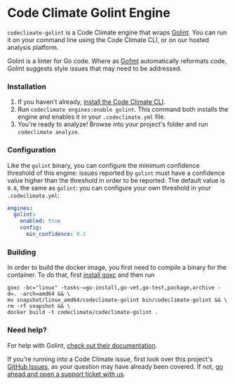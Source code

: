 # Code Climate Golint Engine

`codeclimate-golint` is a Code Climate engine that wraps [Golint](https://github.com/golang/lint). You can run it on your command line using the Code Climate CLI, or on our hosted analysis platform.

Golint is a linter for Go code. Where as [Gofmt](https://www.github.com/codeclimate/codeclimate-gofmt) automatically reformats code, Golint suggests style issues that may need to be addressed.

### Installation

1. If you haven't already, [install the Code Climate CLI](https://github.com/codeclimate/codeclimate).
2. Run `codeclimate engines:enable golint`. This command both installs the engine and enables it in your `.codeclimate.yml` file.
3. You're ready to analyze! Browse into your project's folder and run `codeclimate analyze`.

### Configuration

Like the `golint` binary, you can configure the minimum confidence threshold of
this engine: issues reported by `golint` must have a confidence value higher than
the threshold in order to be reported. The default value is `0.8`, the same as
`golint`: you can configure your own threshold in your `.codeclimate.yml`:

```yaml
engines:
  golint:
    enabled: true
    config:
      min_confidence: 0.1
```

### Building

In order to build the docker image, you first need to compile a binary for the container. To do that, first [install goxc]() and then run

```console
goxc -bc="linux" -tasks-=go-install,go-vet,go-test,package,archive -d=. -arch=amd64 && \
mv snapshot/linux_amd64/codeclimate-golint bin/codeclimate-golint && \
rm -rf snapshot && \
docker build -t codeclimate/codeclimate-golint .
```

### Need help?

For help with Golint, [check out their documentation](https://github.com/golang/lint).

If you're running into a Code Climate issue, first look over this project's [GitHub Issues](https://github.com/codeclimate/codeclimate-golint/issues), as your question may have already been covered. If not, [go ahead and open a support ticket with us](https://codeclimate.com/help).
